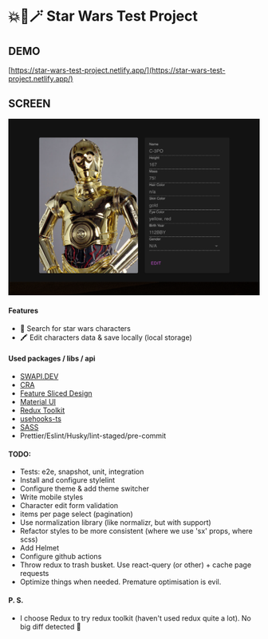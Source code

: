 # 💥🤖🪄 Star Wars Test Project 

## DEMO
[https://star-wars-test-project.netlify.app/](https://star-wars-test-project.netlify.app/)

## SCREEN
![C3-PO demo](/public/screenshots/demo-c3po.png?raw=true "C3-PO")

#### Features
* 🔎 Search for star wars characters
* 🖍 Edit characters data & save locally (local storage)


#### Used packages / libs / api
* [SWAPI.DEV](https://swapi.dev/)
* [CRA](https://github.com/facebook/create-react-app)
* [Feature Sliced Design](https://feature-sliced.design/ru/docs/)
* [Material UI](https://mui.com/material-ui/getting-started/overview/)
* [Redux Toolkit](https://redux-toolkit.js.org/)
* [usehooks-ts](https://usehooks-ts.com/)
* [SASS](https://sass-lang.com/)
* Prettier/Eslint/Husky/lint-staged/pre-commit

#### TODO:
* Tests: e2e, snapshot, unit, integration
* Install and configure stylelint
* Configure theme & add theme switcher
* Write mobile styles
* Character edit form validation
* items per page select (pagination)
* Use normalization library (like normalizr, but with support)
* Refactor styles to be more consistent (where we use 'sx' props, where scss)
* Add Helmet
* Configure github actions
* Throw redux to trash busket. Use react-query (or other) + cache page requests
* Optimize things when needed. Premature optimisation is evil.

#### P. S.
* I choose Redux to try redux toolkit (haven't used redux quite a lot). No big diff detected 🙂